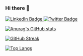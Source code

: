 ### Hi there 👋


<div id="badges">
  <a href="https://www.linkedin.com/in/florianpautot/">
    <img src="https://img.shields.io/badge/LinkedIn-blue?style=for-the-badge&logo=linkedin&logoColor=white" alt="LinkedIn Badge"/>
  </a>
  <a href="https://twitter.com/0xflo_tez">
    <img src="https://img.shields.io/badge/Twitter-blue?style=for-the-badge&logo=twitter&logoColor=white" alt="Twitter Badge"/>
  </a>
</div>

[![Anurag's GitHub stats](https://github-readme-stats.vercel.app/api?username=0xflo-tez&hide=stars&count_private=true&show_icons=true)](https://github.com/anuraghazra/github-readme-stats)


[![GitHub Streak](http://github-readme-streak-stats.herokuapp.com?user=0xflo-tez&theme=dark&background=000000)](https://git.io/streak-stats)


[![Top Langs](https://github-readme-stats.vercel.app/api/top-langs/?username=0xflo-tez&layout=compact&theme=vision-friendly-dark)](https://github.com/anuraghazra/github-readme-stats)

<!--
**0xflo-tez/0xflo-tez** is a ✨ _special_ ✨ repository because its `README.md` (this file) appears on your GitHub profile.

Here are some ideas to get you started:

- 🔭 I’m currently working on ...
- 🌱 I’m currently learning ...
- 👯 I’m looking to collaborate on ...
- 🤔 I’m looking for help with ...
- 💬 Ask me about ...
- 📫 How to reach me: ...
- 😄 Pronouns: ...
- ⚡ Fun fact: ...
-->
